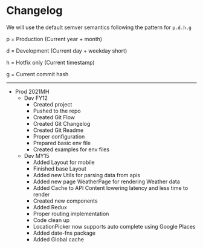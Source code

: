 # Changelog

We will use the default semver semantics following the pattern for `p.d.h.g`

p = Production (Current year + month)

d = Development (Current day + weekday short)

h = Hotfix only (Current timestamp)

g = Current commit hash

---

* Prod 2021MH
  * Dev FY12
    * Created project
    * Pushed to the repo
    * Created Git Flow
    * Created Git Changelog
    * Created Git Readme
    * Proper configuration
    * Prepared basic env file
    * Created examples for env files
  * Dev MY15
    * Added Layout for mobile
    * Finished base Layout
    * Added new Utils for parsing data from apis
    * Added new page WeatherPage for rendering Weather data
    * Added Cache to API Content lowering latency and less time to render
    * Created new components
    * Added Redux
    * Proper routing implementation
    * Code clean up
    * LocationPicker now supports auto complete using Google Places
    * Added date-fns package
    * Added Global cache

